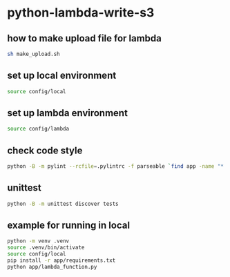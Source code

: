 # python-lambda-write-s3

## how to make upload file for lambda

```command_line.sh
sh make_upload.sh
```

## set up local environment

```command_line.sh
source config/local
```

## set up lambda environment

```command_line.sh
source config/lambda
```

## check code style

```command_line.sh
python -B -m pylint --rcfile=.pylintrc -f parseable `find app -name "*.py" -not -path "app/tests"`
```

## unittest

```command_line.sh
python -B -m unittest discover tests
```

## example for running in local

```command_line.sh
python -m venv .venv
source .venv/bin/activate
source config/local
pip install -r app/requirements.txt
python app/lambda_function.py
```

